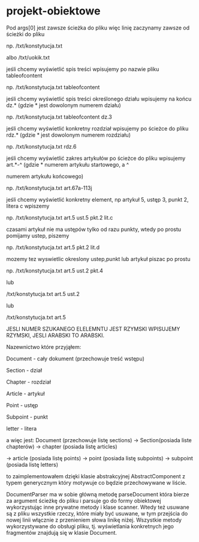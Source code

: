 # projekt-obiektowe
Pod args[0] jest zawsze ścieżka do pliku więc linię zaczynamy zawsze od ścieżki do pliku

np. /txt/konstytucja.txt

albo /txt/uokik.txt

jeśli chcemy wyświetlić spis treści wpisujemy po nazwie pliku tableofcontent

np. /txt/konstytucja.txt tableofcontent

jeśli chcemy wyświetlić spis treści określonego działu wpisujemy na końcu dz.* (gdzie * jest dowolonym numerem działu)

np. /txt/konstytucja.txt tableofcontent dz.3

jeśli chcemy wyświetlić konkretny rozdział wpisujemy po ścieżce do pliku rdz.* (gdzie * jest dowolonym numerem rozdziału)

np. /txt/konstytucja.txt rdz.6

jeśli chcemy wyświetlić zakres artykułów po ścieżce do pliku wpisujemy art.*-^ (gdzie * numerem artykułu startowego, a ^ 

numerem artykułu końcowego)

np. /txt/konstytucja.txt art.67a-113j

jeśli chcemy wyświetlić konkretny element, np artykuł 5, ustęp 3, punkt 2, litera c wpiszemy

np. /txt/konstytucja.txt art.5 ust.5 pkt.2 lit.c

czasami artykuł nie ma ustępów tylko od razu punkty, wtedy po prostu pomijamy ustep, piszemy

np. /txt/konstytucja.txt art.5 pkt.2 lit.d

mozemy tez wyswietlic okreslony ustep,punkt lub artykuł piszac po prostu

np. /txt/konstytucja.txt art.5 ust.2 pkt.4

lub

/txt/konstytucja.txt art.5 ust.2

lub

/txt/konstytucja.txt art.5

JESLI NUMER SZUKANEGO ELELEMNTU JEST RZYMSKI WPISUJEMY RZYMSKI, JESLI ARABSKI TO ARABSKI.

Nazewnictwo które przyjąłem:

Document - cały dokument (przechowuje treść wstępu)

Section - dział

Chapter - rozdział

Article - artykuł

Point - ustęp

Subpoint - punkt

letter - litera

a więc jest: Document (przechowuje listę sections) -> Section(posiada liste chapterów) -> chapter (posiada listę articles)

-> article (posiada listę points) -> point (posiada listę subpoints) -> subpoint (posiada listę letters)

to zaimplementowałem dzięki klasie abstrakcyjnej AbstractComponent z typem generycznym który motywuje co będzie
przechowywane w liście.

DocumentParser ma w sobie główną metodę parseDocument która bierze za argument ścieżkę do pliku i parsuje go do
formy obiektowej wykorzystując inne prywatne metody i klase scanner. Wtedy też usuwane są z pliku wszystkie rzeczy, które
miały być usuwane, w tym przejścia do nowej linii włącznie z przenieniem słowa linikę niżej.
Wszystkie metody wykorzystywane do obsługi pliku, tj. wyświetlania konkretnych jego fragmentów znajdują się w klasie Document.
